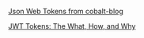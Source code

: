 


[Json Web Tokens from cobalt-blog](https://www.cobalt.io/blog/json-web-tokens)

[JWT Tokens: The What, How, and Why](https://betterprogramming.pub/jwt-tokens-the-what-how-and-why-6ae3bad26661)
